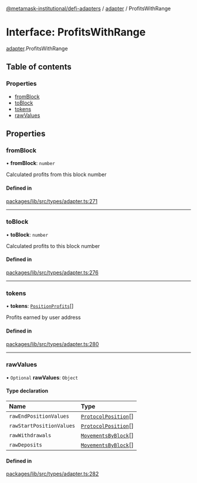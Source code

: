 [@metamask-institutional/defi-adapters](../README.md) / [adapter](../modules/adapter.md) / ProfitsWithRange

# Interface: ProfitsWithRange

[adapter](../modules/adapter.md).ProfitsWithRange

## Table of contents

### Properties

- [fromBlock](adapter.ProfitsWithRange.md#fromblock)
- [toBlock](adapter.ProfitsWithRange.md#toblock)
- [tokens](adapter.ProfitsWithRange.md#tokens)
- [rawValues](adapter.ProfitsWithRange.md#rawvalues)

## Properties

### fromBlock

• **fromBlock**: `number`

Calculated profits from this block number

#### Defined in

[packages/lib/src/types/adapter.ts:271](https://github.com/consensys-vertical-apps/mmi-defi-adapters/blob/main/packages/lib/src/types/adapter.ts#L271)

___

### toBlock

• **toBlock**: `number`

Calculated profits to this block number

#### Defined in

[packages/lib/src/types/adapter.ts:276](https://github.com/consensys-vertical-apps/mmi-defi-adapters/blob/main/packages/lib/src/types/adapter.ts#L276)

___

### tokens

• **tokens**: [`PositionProfits`](adapter.PositionProfits.md)[]

Profits earned by user address

#### Defined in

[packages/lib/src/types/adapter.ts:280](https://github.com/consensys-vertical-apps/mmi-defi-adapters/blob/main/packages/lib/src/types/adapter.ts#L280)

___

### rawValues

• `Optional` **rawValues**: `Object`

#### Type declaration

| Name | Type |
| :------ | :------ |
| `rawEndPositionValues` | [`ProtocolPosition`](adapter.ProtocolPosition.md)[] |
| `rawStartPositionValues` | [`ProtocolPosition`](adapter.ProtocolPosition.md)[] |
| `rawWithdrawals` | [`MovementsByBlock`](adapter.MovementsByBlock.md)[] |
| `rawDeposits` | [`MovementsByBlock`](adapter.MovementsByBlock.md)[] |

#### Defined in

[packages/lib/src/types/adapter.ts:282](https://github.com/consensys-vertical-apps/mmi-defi-adapters/blob/main/packages/lib/src/types/adapter.ts#L282)
